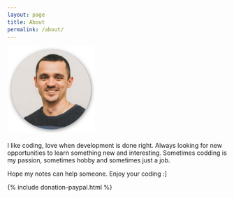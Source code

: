 ```yaml
---
layout: page
title: About
permalink: /about/
---
```



<div style="text-aligh: left">
<img src="assets/author.svg" alt="preview_1" width="200"/>
</div>

<br>
I like coding, love when development is done right. Always looking for new opportunities to learn something new and interesting. Sometimes codding is my passion, sometimes hobby and sometimes just a job. 

Hope my notes can help someone.
Enjoy your coding :]

{% include donation-paypal.html %}